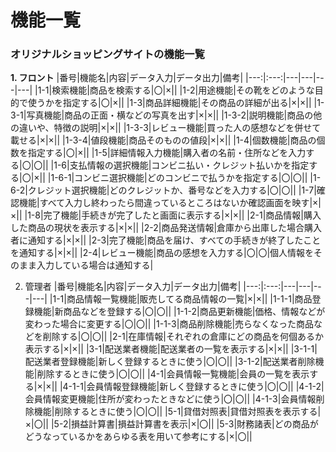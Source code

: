 # 機能一覧 
### オリジナルショッピングサイトの機能一覧 
**1. フロント**
|番号|機能名|内容|データ入力|データ出力|備考|
|---:|:---:|---|---|---|---|
|1-1|検索機能|商品を検索する|〇|×||
|1-2|用途機能|その靴をどのような目的で使うかを指定する|〇|×||
|1-3|商品詳細機能|その商品の詳細が出る|×|×||
|1-3-1|写真機能|商品の正面・横などの写真を出す|×|×||
|1-3-2|説明機能|商品の他の違いや、特徴の説明|×|×||
|1-3-3|レビュー機能|買った人の感想などを併せて載せる|×|×||
|1-3-4|値段機能|商品そのものの値段|×|×||
|1-4|個数機能|商品の個数を指定する|〇|×||
|1-5|詳細情報入力機能|購入者の名前・住所などを入力する|〇|〇||
|1-6|支払情報の選択機能|コンビニ払い・クレジット払いかを指定する|〇|×||
|1-6-1|コンビニ選択機能|どのコンビニで払うかを指定する|〇|〇||
|1-6-2|クレジット選択機能|どのクレジットか、番号などを入力する|〇|〇||
|1-7|確認機能|すべて入力し終わったら間違っているところはないか確認画面を映す|×|×||
|1-8|完了機能|手続きが完了したと画面に表示する|×|×||
|2-1|商品情報|購入した商品の現状を表示する|×|×||
|2-2|商品発送情報|倉庫から出庫した場合購入者に通知する|×|×||
|2-3|完了機能|商品を届け、すべての手続きが終了したことを通知する|×|×||
|2-4|レビュー機能|商品の感想を入力する|〇|〇|個人情報をそのまま入力している場合は通知する| 

2. 管理者
|番号|機能名|内容|データ入力|データ出力|備考|
|---:|:---:|---|---|---|---|
|1-1|商品情報一覧機能|販売してる商品情報の一覧|×|×||
|1-1-1|商品登録機能|新商品などを登録する|〇|〇||
|1-1-2|商品更新機能|価格、情報などが変わった場合に変更する|〇|〇||
|1-1-3|商品削除機能|売らなくなった商品などを削除する|〇|〇||
|2-1|在庫情報|それぞれの倉庫にどの商品を何個あるか表示する|×|×||
|3-1|配送業者機能|配送業者の一覧を表示する|×|×||
|3-1-1|配送業者登録機能|新しく登録するときに使う|〇|〇||
|3-1-2|配送業者削除機能|削除するときに使う|〇|〇||
|4-1|会員情報一覧機能|会員の一覧を表示する|×|×||
|4-1-1|会員情報登録機能|新しく登録するときに使う|〇|〇||
|4-1-2|会員情報変更機能|住所が変わったときなどに使う|〇|〇||
|4-1-3|会員情報削除機能|削除するときに使う|〇|〇||
|5-1|貸借対照表|貸借対照表を表示する|×|〇||
|5-2|損益計算書|損益計算書を表示|×|〇||
|5-3|財務諸表|どの商品がどうなっているかをあらゆる表を用いて参考にする|×|〇||


